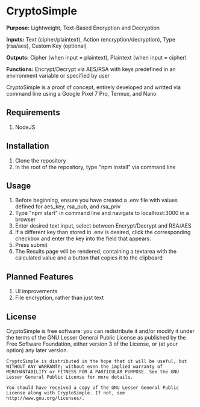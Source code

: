 # CryptoSimple
**Purpose:**     Lightweight, Text-Based Encryption and Decryption

**Inputs:**      Text (cipher/plaintext), Action (encryption/decryption), Type (rsa/aes), Custom Key (optional)

**Outputs:**     Cipher (when input = plaintext), Plaintext (when input = cipher) 

**Functions:**   Encrypt/Decrypt via AES/RSA with keys predefined in an environment variable or specified by user

CryptoSimple is a proof of concept, entirely developed and writted via command line using a Google Pixel 7 Pro, Termux, and Nano

## Requirements
1. NodeJS

## Installation
1. Clone the repository
2. In the root of the repository, type "npm install" via command line

## Usage
1. Before beginning, ensure you have created a .env file with values defined for aes_key, rsa_pub, and rsa_priv
2. Type "npm start" in command line and navigate to localhost:3000 in a browser
3. Enter desired text input, select between Encrypt/Decrypt and RSA/AES
4. If a different key than stored in .env is desired, click the corresponding checkbox and enter the key into the field that appears.
5. Press submit
6. The Results page will be rendered, containing a textarea with the calculated value and a button that copies it to the clipboard

## Planned Features
1. UI improvements
2. File encryption, rather than just text

## License


CryptoSimple is free software: you can redistribute it and/or modify it under the terms of the GNU Lesser General Public License as published by the Free Software Foundation, either version 3 of the License, or (at your option) any later version.

    CryptoSimple is distributed in the hope that it will be useful, but WITHOUT ANY WARRANTY; without even the implied warranty of MERCHANTABILITY or FITNESS FOR A PARTICULAR PURPOSE. See the GNU Lesser General Public License for more details.

    You should have received a copy of the GNU Lesser General Public License along with CryptoSimple. If not, see http://www.gnu.org/licenses/.
